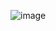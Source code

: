 ![image](https://user-images.githubusercontent.com/32442971/31315829-c4554144-ac52-11e7-905f-a61a880bc750.png)





